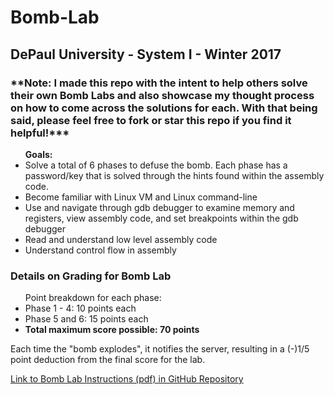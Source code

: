 # Bomb-Lab
<h2>DePaul University - System I - Winter 2017</h2>
<h3>**Note: I made this repo with the intent to help others solve their own Bomb Labs and also showcase my thought process on how to come across the solutions for each. With that being said, please feel free to fork or star this repo if you find it helpful!***</h3>

  <ul><strong>Goals:</strong>
    <li>Solve a total of 6 phases to defuse the bomb. Each phase has a password/key that is solved through the hints found within the assembly code.</li>
    <li>Become familiar with Linux VM and Linux command-line</li>
    <li>Use and navigate through gdb debugger to examine memory and registers, view assembly code, and set breakpoints within the gdb debugger</li>
    <li>Read and understand low level assembly code</li>
    <li>Understand control flow in assembly</li>
</ul>

<h3>Details on Grading for Bomb Lab</h3>

<ul>Point breakdown for each phase:
  <li>Phase 1 - 4: 10 points each</li>
  <li>Phase 5 and 6: 15 points each</li>
  <li><strong>Total maximum score possible: 70 points</strong></li>
  </ul>
  

  Each time the "bomb explodes", it notifies the server, resulting in a (-)1/5 point deduction from the final score for the lab.
<br>


<a href="https://github.com/sc2225/Bomb-Lab/blob/master/bomblab.pdf">Link to Bomb Lab Instructions (pdf) in GitHub Repository</a> 
